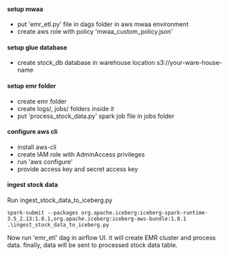#### setup mwaa
- put 'emr_etl.py' file in dags folder in aws mwaa environment
- create aws role with policy 'mwaa_custom_policy.json'

#### setup glue database
- create stock_db database in warehouse location s3://your-ware-house-name

#### setup emr folder
- create emr folder
- create logs/, jobs/ folders inside it
- put 'process_stock_data.py' spark job file in jobs folder

#### configure aws cli
- install aws-cli
- create IAM role with AdminAccess privileges
- run 'aws configure'
- provide access key and secret access key

#### ingest stock data
Run ingest_stock_data_to_iceberg.py
```
spark-submit --packages org.apache.iceberg:iceberg-spark-runtime-3.5_2.13:1.8.1,org.apache.iceberg:iceberg-aws-bundle:1.8.1 .\ingest_stock_data_to_iceberg.py
```

Now run 'emr_etl' dag in airflow UI. it will create EMR cluster and process data. finally, data will be sent to processed stock data table.